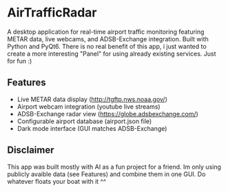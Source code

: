 # AirTrafficRadar

A desktop application for real-time airport traffic monitoring featuring METAR data, live webcams, and ADSB-Exchange integration. Built with Python and PyQt6.
There is no real benefit of this app, i just wanted to create a more interesting "Panel" for using already existing services. Just for fun :) 

## Features

- Live METAR data display (http://tgftp.nws.noaa.gov/)
- Airport webcam integration (youtube live streams)
- ADSB-Exchange radar view (https://globe.adsbexchange.com/)
- Configurable airport database (airport.json file)
- Dark mode interface (GUI matches ADSB-Exchange)

 ## Disclaimer
This app was built mostly with AI as a fun project for a friend. Im only using publicly avaible data (see Features) and combine them in one GUI.
Do whatever floats your boat with it ^^
